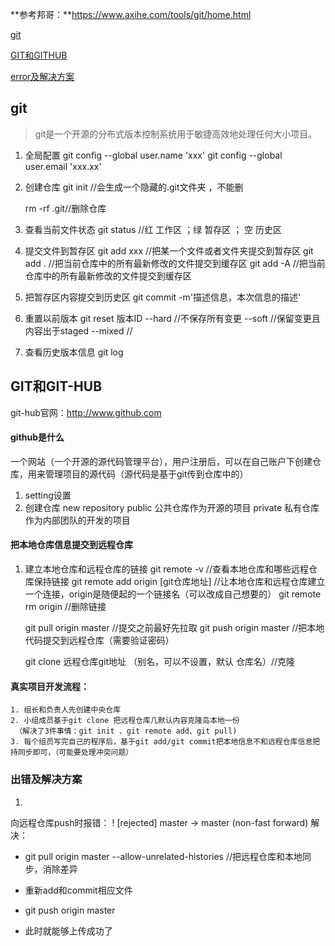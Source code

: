**参考邦哥：**https://www.axihe.com/tools/git/home.html

[git](git)

[GIT和GITHUB](GIT和GITHUB)

[error及解决方案](出错及解决方案)

## git

> git是一个开源的分布式版本控制系统用于敏捷高效地处理任何大小项目。

1. 全局配置
   git config --global user.name 'xxx'
   git config --global user.email 'xxx.xx'

2. 创建仓库
   git init //会生成一个隐藏的.git文件夹 ，不能删

   rm -rf  .git//删除仓库

3. 查看当前文件状态
   git status      //红   工作区     ；绿      暂存区   ； 空      历史区

4. 提交文件到暂存区
   git add xxx      //把某一个文件或者文件夹提交到暂存区
   git add .         //把当前仓库中的所有最新修改的文件提交到缓存区
   git add -A      //把当前仓库中的所有最新修改的文件提交到缓存区

5. 把暂存区内容提交到历史区
   git commit -m'描述信息，本次信息的描述'

6. 重置以前版本
   git reset 版本ID --hard    //不保存所有变更
   	        --soft     //保留变更且内容出于staged
   	        --mixed   //

7. 查看历史版本信息
   git log


## GIT和GIT-HUB
git-hub官网：http://www.github.com

#### github是什么

一个网站（一个开源的源代码管理平台），用户注册后，可以在自己账户下创建仓库，用来管理项目的源代码（源代码是基于git传到仓库中的）

1. setting设置
2. 创建仓库
   new repository
   public 公共仓库作为开源的项目
   private 私有仓库作为内部团队的开发的项目

#### 把本地仓库信息提交到远程仓库

1. 建立本地仓库和远程仓库的链接
   git remote -v       //查看本地仓库和哪些远程仓库保持链接
   git remote add origin [git仓库地址]       //让本地仓库和远程仓库建立一个连接，origin是随便起的一个链接名（可以改成自己想要的）
   git remote rm origin      //删除链接

   git pull origin master    //提交之前最好先拉取
   git push origin master     //把本地代码提交到远程仓库（需要验证密码）

   git clone 远程仓库git地址 （别名，可以不设置，默认  仓库名）//克隆

#### 真实项目开发流程：
 	1. 组长和负责人先创建中央仓库
 	2. 小组成员基于git clone 把远程仓库几默认内容克隆岛本地一份
     （解决了3件事情：git init 、git remote add、git pull)
 	3. 每个组员写完自己的程序后，基于git add/git commit把本地信息不和远程仓库信息把持同步即可，（可能要处理冲突问题）

### 出错及解决方案

1. 

   向远程仓库push时报错：
   ! [rejected] master -> master (non-fast forward)
   解决：

   - git pull origin master --allow-unrelated-histories //把远程仓库和本地同步，消除差异

   - 重新add和commit相应文件

   - git push origin master

   - 此时就能够上传成功了

